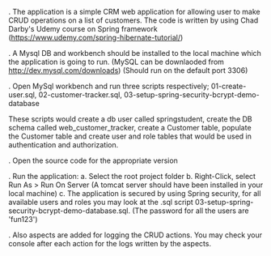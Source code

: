 . The application is a simple CRM web application for allowing user to make CRUD operations on a list of customers.
The code is written by using Chad Darby's Udemy course on Spring framework (https://www.udemy.com/spring-hibernate-tutorial/)

. A Mysql DB and workbench should be installed to the local machine which the application is going to run. (MySQL can be 
downlaoded from http://dev.mysql.com/downloads) (Should run on the default port 3306)

. Open MySql workbench and run three scripts respectively; 
    01-create-user.sql, 
    02-customer-tracker.sql, 
    03-setup-spring-security-bcrypt-demo-database 

These scripts would create a db user called springstudent, create the DB schema called web_customer_tracker, 
create a Customer table, populate the Customer table and create user and role tables that would be used in authentication 
and authorization.

. Open the source code for the appropriate version

. Run the application: 
   a. Select the root project folder
   b. Right-Click, select Run As > Run On Server (A tomcat server should have been installed in your local machine)
   c. The application is secured by using Spring security, for all available users and roles you may look at the .sql 
   script 03-setup-spring-security-bcrypt-demo-database.sql. (The password for all the users are 'fun123')
   
. Also aspects are added for logging the CRUD actions. You may check your console after each action for
the logs written by the aspects.

